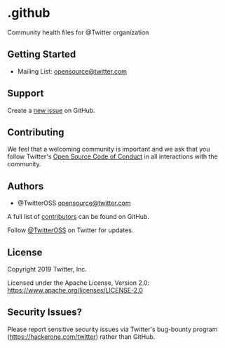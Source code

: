 # .github

Community health files for @Twitter organization

## Getting Started

* Mailing List: opensource@twitter.com

## Support

Create a [new issue](https://github.com/twitter/.github/issues/new) on GitHub.

## Contributing

We feel that a welcoming community is important and we ask that you follow Twitter's
[Open Source Code of Conduct](https://github.com/twitter/code-of-conduct/blob/master/code-of-conduct.md)
in all interactions with the community.

## Authors

* @TwitterOSS <opensource@twitter.com>

A full list of [contributors](https://github.com/twitter/.github/graphs/contributors?type=a) can be found on GitHub.

Follow [@TwitterOSS](https://twitter.com/twitteross) on Twitter for updates.

## License

Copyright 2019 Twitter, Inc.

Licensed under the Apache License, Version 2.0: https://www.apache.org/licenses/LICENSE-2.0

## Security Issues?

Please report sensitive security issues via Twitter's bug-bounty program (https://hackerone.com/twitter) rather than GitHub.


